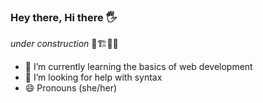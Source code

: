 ### Hey there, Hi there 🖐️

*under construction* 🚧🏗️👷‍♀️

- 🌱 I’m currently learning the basics of web development
- 🤔 I’m looking for help with syntax
- 😄 Pronouns (she/her)

<!--
**lburlew94/lburlew94** is a ✨ _special_ ✨ repository because its `README.md` (this file) appears on your GitHub profile.

Here are some ideas to get you started:

- 🔭 I’m currently working on ...
- 🌱 I’m currently learning ...
- 👯 I’m looking to collaborate on ...
- 🤔 I’m looking for help with ...
- 💬 Ask me about ...
- 📫 How to reach me: ...
- 😄 Pronouns: ...
- ⚡ Fun fact: ...
-->
